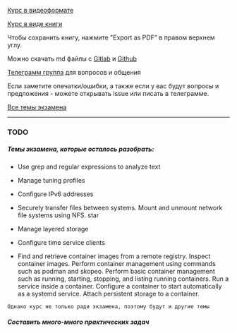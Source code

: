 [Курс в видеоформате](https://youtube.com/playlist?list=PLisqB92_b4TlQH3jVGf6lrFMVqalCTjAQ)

[Курс в виде книги](https://glr.doatta.cloud)

Чтобы сохранить книгу, нажмите "Export as PDF" в правом верхнем углу.

Можно скачать md файлы с [Gitlab](https://gitlab.com/doatta/gnu-linux-rhcsa) и [Github](https://github.com/doatta/gnu-linux-rhcsa)

[Телеграмм группа](https://t.me/gnuslashlinux) для вопросов и общения

Если заметите опечатки/ошибки, а также если у вас будут вопросы и предложения - можете открывать issue или писать в телеграмме.

[Все темы экзамена](https://www.redhat.com/en/services/training/ex200-red-hat-certified-system-administrator-rhcsa-exam?section=Objectives)

---

### TODO

##### Темы экзамена, которые осталось разобрать:

- Use grep and regular expressions to analyze text

- Manage tuning profiles

- Configure IPv6 addresses

- Securely transfer files between systems. Mount and unmount network file systems using NFS. star

- Manage layered storage

- Configure time service clients

- Find and retrieve container images from a remote registry. Inspect container images. Perform container management using commands such as podman and skopeo. Perform basic container management such as running, starting, stopping, and listing running containers. Run a service inside a container. Configure a container to start automatically as a systemd service. Attach persistent storage to a container.

```Однако курс не только ради экзамена, поэтому будут и другие темы```

##### Составить много-много практических задач
